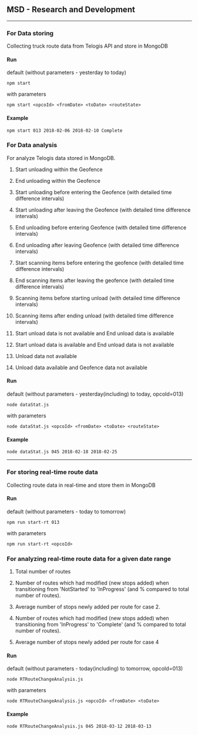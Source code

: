## MSD - Research and Development
___

### For Data storing
Collecting truck route data from Telogis API and store in MongoDB

#### Run

default (without parameters - yesterday to today)
```
npm start 
```
with parameters
```
npm start <opcoId> <fromDate> <toDate> <routeState>
```

#### Example
```
npm start 013 2018-02-06 2018-02-10 Complete
```

### For Data analysis
For analyze Telogis data stored in MongoDB.

1. Start unloading within the Geofence
2. End unloading within the Geofence

3. Start unloading before entering the Geofence (with detailed time difference intervals)
4. Start unloading after leaving the Geofence (with detailed time difference intervals)

5. End unloading before entering Geofence (with detailed time difference intervals)
6. End unloading after leaving Geofence (with detailed time difference intervals)

7. Start scanning items before entering the geofence (with detailed time difference intervals)
8. End scanning items after leaving the geofence (with detailed time difference intervals)

9. Scanning items before starting unload (with detailed time difference intervals)
10. Scanning items after ending unload (with detailed time difference intervals)

11. Start unload data is not available and End unload data is available
12. Start unload data is available and End unload data is not available

13. Unload data not available

10. Unload data available and Geofence data not available





#### Run

default (without parameters - yesterday(including) to today, opcoId=013)
```
node dataStat.js 
```
with parameters
```
node dataStat.js <opcoId> <fromDate> <toDate> <routeState>
```

#### Example
```
node dataStat.js 045 2018-02-18 2018-02-25
```


___


### For storing real-time route data 
Collecting route data in real-time and store them in MongoDB 

#### Run
default (without parameters - today to tomorrow)
```
npm run start-rt 013 
```
with parameters
```
npm run start-rt <opcoId>
```

### For analyzing real-time route data for a given date range

1. Total number of routes
2. Number of routes which had modified (new stops added) when transitioning from 'NotStarted' to 'InProgress' (and % compared to total number of routes).
3. Average number of stops newly added per route for case 2.

4. Number of routes which had modified (new stops added) when transitioning from 'InProgress' to 'Complete' (and % compared to total number of routes).
5. Average number of stops newly added per route for case 4


#### Run

default (without parameters - today(including) to tomorrow, opcoId=013)
```
node RTRouteChangeAnalysis.js 
```
with parameters
```
node RTRouteChangeAnalysis.js <opcoId> <fromDate> <toDate>
```

#### Example
```
node RTRouteChangeAnalysis.js 045 2018-03-12 2018-03-13
```